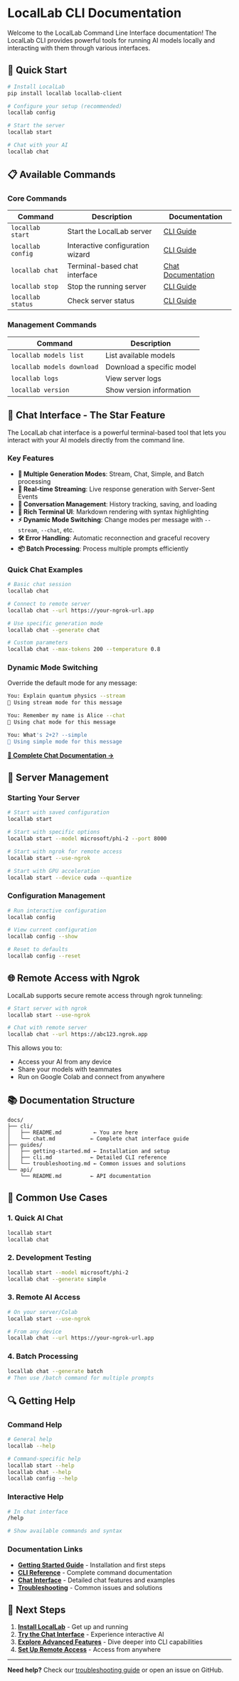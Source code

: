 # LocalLab CLI Documentation

Welcome to the LocalLab Command Line Interface documentation! The LocalLab CLI provides powerful tools for running AI models locally and interacting with them through various interfaces.

## 🚀 Quick Start

```bash
# Install LocalLab
pip install locallab locallab-client

# Configure your setup (recommended)
locallab config

# Start the server
locallab start

# Chat with your AI
locallab chat
```

## 📋 Available Commands

### Core Commands

| Command | Description | Documentation |
|---------|-------------|---------------|
| `locallab start` | Start the LocalLab server | [CLI Guide](../guides/cli.md#start-server) |
| `locallab config` | Interactive configuration wizard | [CLI Guide](../guides/cli.md#configure-settings) |
| `locallab chat` | Terminal-based chat interface | [Chat Documentation](./chat.md) |
| `locallab stop` | Stop the running server | [CLI Guide](../guides/cli.md#stop-server) |
| `locallab status` | Check server status | [CLI Guide](../guides/cli.md#check-status) |

### Management Commands

| Command | Description |
|---------|-------------|
| `locallab models list` | List available models |
| `locallab models download` | Download a specific model |
| `locallab logs` | View server logs |
| `locallab version` | Show version information |

## 💬 Chat Interface - The Star Feature

The LocalLab chat interface is a powerful terminal-based tool that lets you interact with your AI models directly from the command line.

### Key Features

- **🎯 Multiple Generation Modes**: Stream, Chat, Simple, and Batch processing
- **🔄 Real-time Streaming**: Live response generation with Server-Sent Events
- **💬 Conversation Management**: History tracking, saving, and loading
- **🎨 Rich Terminal UI**: Markdown rendering with syntax highlighting
- **⚡ Dynamic Mode Switching**: Change modes per message with `--stream`, `--chat`, etc.
- **🛠️ Error Handling**: Automatic reconnection and graceful recovery
- **📦 Batch Processing**: Process multiple prompts efficiently

### Quick Chat Examples

```bash
# Basic chat session
locallab chat

# Connect to remote server
locallab chat --url https://your-ngrok-url.app

# Use specific generation mode
locallab chat --generate chat

# Custom parameters
locallab chat --max-tokens 200 --temperature 0.8
```

### Dynamic Mode Switching

Override the default mode for any message:

```bash
You: Explain quantum physics --stream
🔄 Using stream mode for this message

You: Remember my name is Alice --chat  
🔄 Using chat mode for this message

You: What's 2+2? --simple
🔄 Using simple mode for this message
```

**[📖 Complete Chat Documentation →](./chat.md)**

## 🔧 Server Management

### Starting Your Server

```bash
# Start with saved configuration
locallab start

# Start with specific options
locallab start --model microsoft/phi-2 --port 8000

# Start with ngrok for remote access
locallab start --use-ngrok

# Start with GPU acceleration
locallab start --device cuda --quantize
```

### Configuration Management

```bash
# Run interactive configuration
locallab config

# View current configuration
locallab config --show

# Reset to defaults
locallab config --reset
```

## 🌐 Remote Access with Ngrok

LocalLab supports secure remote access through ngrok tunneling:

```bash
# Start server with ngrok
locallab start --use-ngrok

# Chat with remote server
locallab chat --url https://abc123.ngrok.app
```

This allows you to:
- Access your AI from any device
- Share your models with teammates
- Run on Google Colab and connect from anywhere

## 📚 Documentation Structure

```
docs/
├── cli/
│   ├── README.md          ← You are here
│   └── chat.md           ← Complete chat interface guide
├── guides/
│   ├── getting-started.md ← Installation and setup
│   ├── cli.md            ← Detailed CLI reference
│   └── troubleshooting.md ← Common issues and solutions
└── api/
    └── README.md         ← API documentation
```

## 🎯 Common Use Cases

### 1. Quick AI Chat
```bash
locallab start
locallab chat
```

### 2. Development Testing
```bash
locallab start --model microsoft/phi-2
locallab chat --generate simple
```

### 3. Remote AI Access
```bash
# On your server/Colab
locallab start --use-ngrok

# From any device
locallab chat --url https://your-ngrok-url.app
```

### 4. Batch Processing
```bash
locallab chat --generate batch
# Then use /batch command for multiple prompts
```

## 🔍 Getting Help

### Command Help
```bash
# General help
locallab --help

# Command-specific help
locallab start --help
locallab chat --help
locallab config --help
```

### Interactive Help
```bash
# In chat interface
/help

# Show available commands and syntax
```

### Documentation Links

- **[Getting Started Guide](../guides/getting-started.md)** - Installation and first steps
- **[CLI Reference](../guides/cli.md)** - Complete command documentation  
- **[Chat Interface](./chat.md)** - Detailed chat features and examples
- **[Troubleshooting](../guides/troubleshooting.md)** - Common issues and solutions

## 🚀 Next Steps

1. **[Install LocalLab](../guides/getting-started.md)** - Get up and running
2. **[Try the Chat Interface](./chat.md)** - Experience interactive AI
3. **[Explore Advanced Features](../guides/cli.md)** - Dive deeper into CLI capabilities
4. **[Set Up Remote Access](../guides/getting-started.md#google-colab-usage)** - Access from anywhere

---

**Need help?** Check our [troubleshooting guide](../guides/troubleshooting.md) or open an issue on GitHub.
